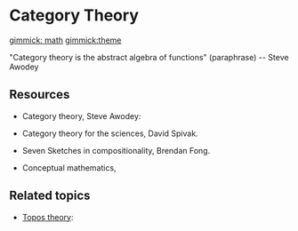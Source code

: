 Category Theory
===============

[gimmick: math]()
[gimmick:theme](flatly)

"Category theory is the abstract algebra of functions" (paraphrase) -- Steve Awodey

Resources
---------

* Category theory, Steve Awodey:

* Category theory for the sciences, David Spivak.

* Seven Sketches in compositionality, Brendan Fong.

* Conceptual mathematics,

Related topics
--------------

* [Topos theory](topos_theory.md):

